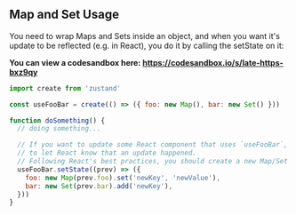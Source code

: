 ## Map and Set Usage

You need to wrap Maps and Sets inside an object, and when you want it's update to be reflected (e.g. in React),
you do it by calling the setState on it:

**You can view a codesandbox here: https://codesandbox.io/s/late-https-bxz9qy**

```js
import create from 'zustand'

const useFooBar = create(() => ({ foo: new Map(), bar: new Set() }))

function doSomething() {
  // doing something...

  // If you want to update some React component that uses `useFooBar`, you have to call setState
  // to let React know that an update happened.
  // Following React's best practices, you should create a new Map/Set when updating them:
  useFooBar.setState((prev) => ({
    foo: new Map(prev.foo).set('newKey', 'newValue'),
    bar: new Set(prev.bar).add('newKey'),
  }))
}
```
